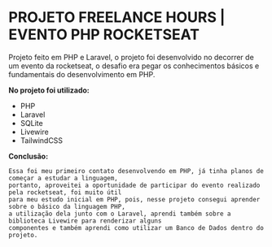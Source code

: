 # PROJETO FREELANCE HOURS | EVENTO PHP ROCKETSEAT

Projeto feito em PHP e Laravel, o projeto foi desenvolvido no decorrer de um evento da rocketseat, o desafio era pegar os conhecimentos básicos e fundamentais do desenvolvimento em PHP.

<strong>No projeto foi utilizado:</strong>

* PHP
* Laravel
* SQLite
* Livewire
* TailwindCSS

<strong>Conclusão:</strong>
```
Essa foi meu primeiro contato desenvolvendo em PHP, já tinha planos de começar a estudar a linguagem,
portanto, aproveitei a oportunidade de participar do evento realizado pela rocketseat, foi muito útil
para meu estudo inicial em PHP, pois, nesse projeto consegui aprender sobre o básico da linguagem PHP,
a utilização dela junto com o Laravel, aprendi também sobre a biblioteca Livewire para renderizar alguns
componentes e também aprendi como utilizar um Banco de Dados dentro do projeto.
```
